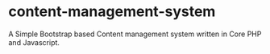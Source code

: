 # content-management-system
A Simple Bootstrap based Content management system written in Core PHP and Javascript.
